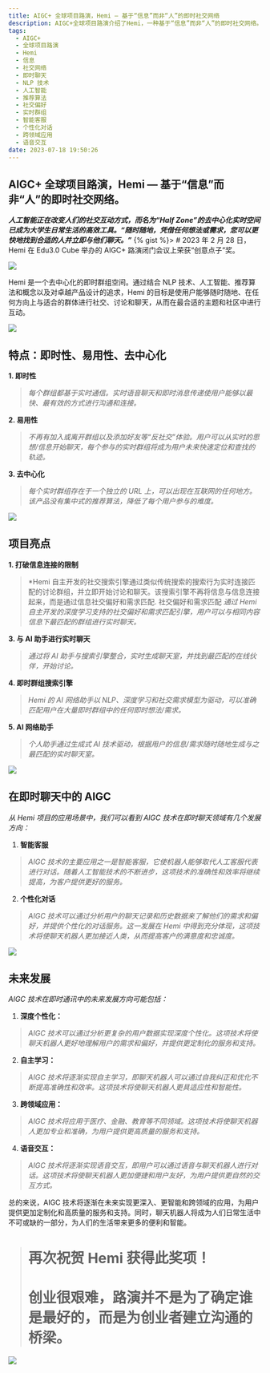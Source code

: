 ```yaml
---
title: AIGC+ 全球项目路演，Hemi — 基于“信息”而非“人”的即时社交网络
description: AIGC+全球项目路演介绍了Hemi，一种基于“信息”而非“人”的即时社交网络。通过结合AI、NLP技术和优秀的产品设计，Hemi旨在实现用户随时随地在最合适的话题和社区中与固定群体进行社交、讨论和聊天
tags: 
  - AIGC+
  - 全球项目路演
  - Hemi
  - 信息
  - 社交网络
  - 即时聊天
  - NLP 技术
  - 人工智能
  - 推荐算法
  - 社交偏好
  - 实时群组
  - 智能客服
  - 个性化对话
  - 跨领域应用
  - 语音交互
date: 2023-07-18 19:50:26
---
```


## **AIGC+ 全球项目路演，Hemi — 基于“信息”而非“人”的即时社交网络。**

***人工智能正在改变人们的社交互动方式，而名为“Half Zone”的去中心化实时空间已成为大学生日常生活的高效工具。“随时随地，凭借任何想法或需求，您可以更快地找到合适的人并立即与他们聊天。”***
{% gist  %}> # 2023 年 2 月 28 日，Hemi 在 Edu3.0 Cube 举办的 AIGC+ 路演闭门会议上荣获“创意点子”奖。

![](https://cdn-images-1.medium.com/max/2846/1*jzQdcgkUg_09PegjeLuWVA.png)

Hemi 是一个去中心化的即时群组空间。通过结合 NLP 技术、人工智能、推荐算法和概念以及对卓越产品设计的追求，Hemi 的目标是使用户能够随时随地、在任何方向上与适合的群体进行社交、讨论和聊天，从而在最合适的主题和社区中进行互动。

![](https://cdn-images-1.medium.com/max/2780/1*pJQxp0zmPpkIhmtudOLj3Q.png)

## 特点：即时性、易用性、去中心化

**1. 即时性**
> *每个群组都基于实时通信。实时语音聊天和即时消息传递使用户能够以最快、最有效的方式进行沟通和连接。*

**2. 易用性**
> *不再有加入或离开群组以及添加好友等“反社交”体验。用户可以从实时的思想/信息开始聊天，每个参与的实时群组将成为用户未来快速定位和查找的轨迹。*

**3. 去中心化**
> *每个实时群组存在于一个独立的 URL 上，可以出现在互联网的任何地方。该产品没有集中式的推荐算法，降低了每个用户参与的难度。*

![](https://cdn-images-1.medium.com/max/3540/1*ZplpTtxLy8eACcLOSDlJ9g.png)

## **项目亮点**

**1. 打破信息连接的限制**
> *Hemi 自主开发的社交搜索引擎通过类似传统搜索的搜索行为实时连接匹配的讨论群组，并立即开始讨论和聊天。该搜索引擎不再将信息与信息连接起来，而是通过信息社交偏好和需求匹配. 社交偏好和需求匹配
>  *通过 Hemi 自主开发的深度学习支持的社交偏好和需求匹配引擎，用户可以与相同内容信息下最匹配的群组进行实时聊天。*

**3. 与 AI 助手进行实时聊天**
>  *通过将 AI 助手与搜索引擎整合，实时生成聊天室，并找到最匹配的在线伙伴，开始讨论。*

**4. 即时群组搜索引擎**
>  *Hemi 的 AI 网络助手以 NLP、深度学习和社交需求模型为驱动，可以准确匹配用户在大量即时群组中的任何即时想法/需求。*

**5. AI 网络助手**
>  *个人助手通过生成式 AI 技术驱动，根据用户的信息/需求随时随地生成与之最匹配的实时聊天室。*

![](https://cdn-images-1.medium.com/max/2000/1*Lh3pBmPHyeNwOVz30int4A.png)

## **在即时聊天中的 AIGC**
*从 Hemi 项目的应用场景中，我们可以看到 AIGC 技术在即时聊天领域有几个发展方向：*

1. **智能客服**
> *AIGC 技术的主要应用之一是智能客服，它使机器人能够取代人工客服代表进行对话。随着人工智能技术的不断进步，这项技术的准确性和效率将继续提高，为客户提供更好的服务。*

2. **个性化对话**
> *AIGC 技术可以通过分析用户的聊天记录和历史数据来了解他们的需求和偏好，并提供个性化的对话服务。这一发展在 Hemi 中得到充分体现，这项技术将使聊天机器人更加接近人类，从而提高客户的满意度和忠诚度。*

![](https://cdn-images-1.medium.com/max/2600/1*73bACF86Qeq6XPdtWnYx1w.png)

## **未来发展**

*AIGC 技术在即时通讯中的未来发展方向可能包括：*

1. **深度个性化：**
> *AIGC 技术可以通过分析更复杂的用户数据实现深度个性化。这项技术将使聊天机器人更好地理解用户的需求和偏好，并提供更定制化的服务和支持。*

2. **自主学习：**
> *AIGC 技术将逐渐实现自主学习，即聊天机器人可以通过自我纠正和优化不断提高准确性和效率。这项技术将使聊天机器人更具适应性和智能性。*

3. **跨领域应用：**
> *AIGC 技术将应用于医疗、金融、教育等不同领域。这项技术将使聊天机器人更加专业和准确，为用户提供更高质量的服务和支持。*

4. **语音交互：**
> *AIGC 技术将逐渐实现语音交互，即用户可以通过语音与聊天机器人进行对话。这项技术将使聊天机器人更加便捷和用户友好，为用户提供更自然的交互方式。*

总的来说，AIGC 技术将逐渐在未来实现更深入、更智能和跨领域的应用，为用户提供更加定制化和高质量的服务和支持。同时，聊天机器人将成为人们日常生活中不可或缺的一部分，为人们的生活带来更多的便利和智能。

> # **再次祝贺 Hemi 获得此奖项！**
> # 创业很艰难，路演并不是为了确定谁是最好的，而是为创业者建立沟通的桥梁。

![](https://cdn-images-1.medium.com/max/4404/1*PfBQhMkLVG2cW9Baeq2cAA.png)


